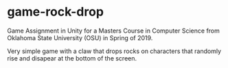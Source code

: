 # game-rock-drop
Game Assignment in Unity for a Masters Course in Computer Science from Oklahoma State University (OSU) in Spring of 2019.

Very simple game with a claw that drops rocks on characters that randomly rise and disapear at the bottom of the screen.
